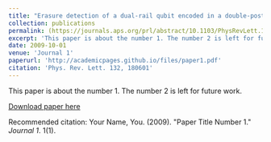```yaml
---
title: "Erasure detection of a dual-rail qubit encoded in a double-post superconducting cavity"
collection: publications
permalink: (https://journals.aps.org/prl/abstract/10.1103/PhysRevLett.132.180601)
excerpt: 'This paper is about the number 1. The number 2 is left for future work.'
date: 2009-10-01
venue: 'Journal 1'
paperurl: 'http://academicpages.github.io/files/paper1.pdf'
citation: 'Phys. Rev. Lett. 132, 180601'
---
```

This paper is about the number 1. The number 2 is left for future work.

[Download paper here](http://academicpages.github.io/files/paper1.pdf)

Recommended citation: Your Name, You. (2009). "Paper Title Number 1." <i>Journal 1</i>. 1(1).
